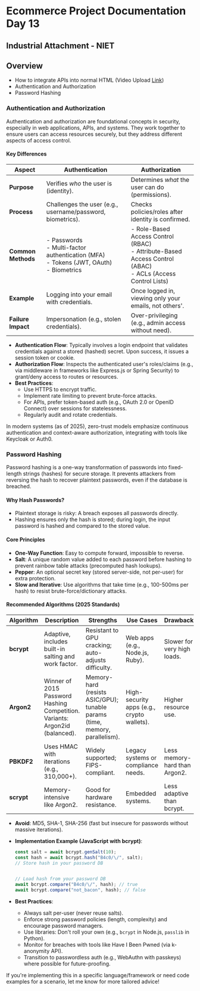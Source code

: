 # Ecommerce Project Documentation Day 13

## Industrial Attachment - NIET

## Overview

- How to integrate APIs into normal HTML (Video Upload [Link](https://drive.google.com/file/d/17m-pABkeIwN6v8V6jj1d5jUDWNxzQcN-/view?usp=drive_link))
- Authentication and Authorization
- Password Hashing

### Authentication and Authorization

Authentication and authorization are foundational concepts in security, especially in web applications, APIs, and systems. They work together to ensure users can access resources securely, but they address different aspects of access control.

#### Key Differences

| Aspect             | Authentication                                                                              | Authorization                                                                                                  |
| ------------------ | ------------------------------------------------------------------------------------------- | -------------------------------------------------------------------------------------------------------------- |
| **Purpose**        | Verifies _who_ the user is (identity).                                                      | Determines _what_ the user can do (permissions).                                                               |
| **Process**        | Challenges the user (e.g., username/password, biometrics).                                  | Checks policies/roles after identity is confirmed.                                                             |
| **Common Methods** | - Passwords<br>- Multi-factor authentication (MFA)<br>- Tokens (JWT, OAuth)<br>- Biometrics | - Role-Based Access Control (RBAC)<br>- Attribute-Based Access Control (ABAC)<br>- ACLs (Access Control Lists) |
| **Example**        | Logging into your email with credentials.                                                   | Once logged in, viewing only your emails, not others'.                                                         |
| **Failure Impact** | Impersonation (e.g., stolen credentials).                                                   | Over-privileging (e.g., admin access without need).                                                            |

- **Authentication Flow**: Typically involves a login endpoint that validates credentials against a stored (hashed) secret. Upon success, it issues a session token or cookie.
- **Authorization Flow**: Inspects the authenticated user's roles/claims (e.g., via middleware in frameworks like Express.js or Spring Security) to grant/deny access to routes or resources.
- **Best Practices**:
  - Use HTTPS to encrypt traffic.
  - Implement rate limiting to prevent brute-force attacks.
  - For APIs, prefer token-based auth (e.g., OAuth 2.0 or OpenID Connect) over sessions for statelessness.
  - Regularly audit and rotate credentials.

In modern systems (as of 2025), zero-trust models emphasize continuous authentication and context-aware authorization, integrating with tools like Keycloak or Auth0.

### Password Hashing

Password hashing is a one-way transformation of passwords into fixed-length strings (hashes) for secure storage. It prevents attackers from reversing the hash to recover plaintext passwords, even if the database is breached.

#### Why Hash Passwords?

- Plaintext storage is risky: A breach exposes all passwords directly.
- Hashing ensures only the hash is stored; during login, the input password is hashed and compared to the stored value.

#### Core Principles

- **One-Way Function**: Easy to compute forward, impossible to reverse.
- **Salt**: A unique random value added to each password before hashing to prevent rainbow table attacks (precomputed hash lookups).
- **Pepper**: An optional secret key (stored server-side, not per-user) for extra protection.
- **Slow and Iterative**: Use algorithms that take time (e.g., 100-500ms per hash) to resist brute-force/dictionary attacks.

#### Recommended Algorithms (2025 Standards)

| Algorithm  | Description                                                                 | Strengths                                                                   | Use Cases                                  | Drawbacks                     |
| ---------- | --------------------------------------------------------------------------- | --------------------------------------------------------------------------- | ------------------------------------------ | ----------------------------- |
| **bcrypt** | Adaptive, includes built-in salting and work factor.                        | Resistant to GPU cracking; auto-adjusts difficulty.                         | Web apps (e.g., Node.js, Ruby).            | Slower for very high loads.   |
| **Argon2** | Winner of 2015 Password Hashing Competition. Variants: Argon2id (balanced). | Memory-hard (resists ASIC/GPU); tunable params (time, memory, parallelism). | High-security apps (e.g., crypto wallets). | Higher resource use.          |
| **PBKDF2** | Uses HMAC with iterations (e.g., 310,000+).                                 | Widely supported; FIPS-compliant.                                           | Legacy systems or compliance needs.        | Less memory-hard than Argon2. |
| **scrypt** | Memory-intensive like Argon2.                                               | Good for hardware resistance.                                               | Embedded systems.                          | Less adaptive than bcrypt.    |

- **Avoid**: MD5, SHA-1, SHA-256 (fast but insecure for passwords without massive iterations).
- **Implementation Example (JavaScript with bcrypt)**:

  ```JavaScript
  const salt = await bcrypt.genSalt(10);
  const hash = await bcrypt.hash("B4c0/\/", salt);
  // Store hash in your password DB


  // Load hash from your password DB
  await bcrypt.compare("B4c0/\/", hash); // true
  await bcrypt.compare("not_bacon", hash); // false
  ```

- **Best Practices**:
  - Always salt per-user (never reuse salts).
  - Enforce strong password policies (length, complexity) and encourage password managers.
  - Use libraries: Don't roll your own (e.g., `bcrypt` in Node.js, `passlib` in Python).
  - Monitor for breaches with tools like Have I Been Pwned (via k-anonymity API).
  - Transition to passwordless auth (e.g., WebAuthn with passkeys) where possible for future-proofing.

If you're implementing this in a specific language/framework or need code examples for a scenario, let me know for more tailored advice!

```

```
